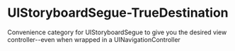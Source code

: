 UIStoryboardSegue-TrueDestination
=================================

Convenience category for UIStoryboardSegue to give you the desired view controller--even when wrapped in a UINavigationController